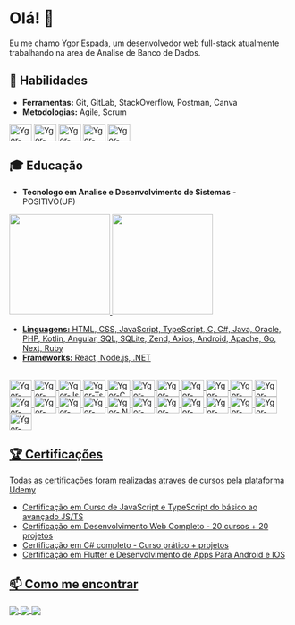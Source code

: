 # Olá! 👋

Eu me chamo Ygor Espada, um desenvolvedor web full-stack atualmente trabalhando na area de Analise de Banco de Dados.

## 🚀 Habilidades
- **Ferramentas:** Git, GitLab, StackOverflow, Postman, Canva
- **Metodologias:** Agile, Scrum

<div style="display: inline_block">
  <img align="center" alt="Ygor-Git" height="30" width="40" src="https://cdn.jsdelivr.net/gh/devicons/devicon@latest/icons/git/git-original.svg" />
  <img align="center" alt="Ygor-Gitlab" height="30" width="40" src="https://cdn.jsdelivr.net/gh/devicons/devicon@latest/icons/gitlab/gitlab-original.svg" />
  <img align="center" alt="Ygor-Stack" height="30" width="40" src="https://cdn.jsdelivr.net/gh/devicons/devicon@latest/icons/stackoverflow/stackoverflow-original.svg" />
  <img align="center" alt="Ygor-Postman" height="30" width="40" src="https://cdn.jsdelivr.net/gh/devicons/devicon@latest/icons/postman/postman-original.svg" />
  <img align="center" alt="Ygor-Canva" height="30" width="40" src="https://cdn.jsdelivr.net/gh/devicons/devicon@latest/icons/canva/canva-original.svg" />
</div>

## 🎓 Educação
- **Tecnologo em Analise e Desenvolvimento de Sistemas** - POSITIVO(UP)

<div>
  <a href="https://beacons.ai/yguboy">
  <img height="180em" src="https://github-readme-stats.vercel.app/api?username=yguboy&theme=catppuccin_mocha&show_icons=true">
  <img height="180em" src="https://github-readme-stats.vercel.app/api/top-langs/?username=yguboy&layout=compact&langs_count=16&theme=catppuccin_mocha">
</div>
    
- **Linguagens:** HTML, CSS, JavaScript, TypeScript, C, C#, Java, Oracle, PHP, Kotlin, Angular, SQL, SQLite, Zend, Axios, Android, Apache, Go, Next, Ruby 
- **Frameworks:** React, Node.js, .NET

<div style="display: inline_block"><br>
  <img align="center" alt="Ygor-HTML" height="30" width="40" src="https://cdn.jsdelivr.net/gh/devicons/devicon@latest/icons/html5/html5-original.svg" />  
  <img align="center" alt="Ygor-CSS" height="30" width="40" src="https://cdn.jsdelivr.net/gh/devicons/devicon@latest/icons/css3/css3-original.svg" />
  <img align="center" alt="Ygor-Js" height="30" width="40" src="https://cdn.jsdelivr.net/gh/devicons/devicon@latest/icons/javascript/javascript-original.svg" /> 
  <img align="center" alt="Ygor-Ts" height="30" width="40" src="https://cdn.jsdelivr.net/gh/devicons/devicon@latest/icons/typescript/typescript-original.svg" />
  <img align="center" alt="Ygor-C" height="30" width="40" src="https://cdn.jsdelivr.net/gh/devicons/devicon@latest/icons/c/c-original.svg" />
  <img align="center" alt="Ygor-C#" height="30" width="40" src="https://cdn.jsdelivr.net/gh/devicons/devicon@latest/icons/csharp/csharp-original.svg" />
  <img align="center" alt="Ygor-Java" height="30" width="40" src="https://cdn.jsdelivr.net/gh/devicons/devicon@latest/icons/java/java-original.svg" />
  <img align="center" alt="Ygor-Oracle" height="30" width="40" src="https://cdn.jsdelivr.net/gh/devicons/devicon@latest/icons/oracle/oracle-original.svg" />
  <img align="center" alt="Ygor-PHP" height="30" width="40" src="https://cdn.jsdelivr.net/gh/devicons/devicon@latest/icons/php/php-original.svg" />
  <img align="center" alt="Ygor-Kotlin" height="30" width="40" src="https://cdn.jsdelivr.net/gh/devicons/devicon@latest/icons/kotlin/kotlin-original.svg" />
  <img align="center" alt="Ygor-Angular" height="30" width="40" src="https://cdn.jsdelivr.net/gh/devicons/devicon@latest/icons/angular/angular-original.svg" />
  <img align="center" alt="Ygor-MySQL" height="30" width="40" src="https://cdn.jsdelivr.net/gh/devicons/devicon@latest/icons/mysql/mysql-original.svg" />
  <img align="center" alt="Ygor-SQLite" height="30" width="40" src="https://cdn.jsdelivr.net/gh/devicons/devicon@latest/icons/sqlite/sqlite-original.svg" />         
  <img align="center" alt="Ygor-React" height="30" width="40" src="https://cdn.jsdelivr.net/gh/devicons/devicon@latest/icons/react/react-original.svg" />
  <img align="center" alt="Ygor-NodeJs" height="30" width="40" src="https://cdn.jsdelivr.net/gh/devicons/devicon@latest/icons/nodejs/nodejs-original.svg" />
  <img align="center" alt="Ygor-.NET" height="30" width="40" src="https://cdn.jsdelivr.net/gh/devicons/devicon@latest/icons/dotnetcore/dotnetcore-original.svg" />
  <img align="center" alt="Ygor-Zend" height="30" width="40" src="https://cdn.jsdelivr.net/gh/devicons/devicon@latest/icons/zend/zend-original.svg" />
  <img align="center" alt="Ygor-Axios" height="30" width="40" src="https://cdn.jsdelivr.net/gh/devicons/devicon@latest/icons/axios/axios-plain.svg" />
  <img align="center" alt="Ygor-Android" height="30" width="40" src="https://cdn.jsdelivr.net/gh/devicons/devicon@latest/icons/android/android-plain.svg" />
  <img align="center" alt="Ygor-Apache" height="30" width="40" src="https://cdn.jsdelivr.net/gh/devicons/devicon@latest/icons/apache/apache-original.svg" />
  <img align="center" alt="Ygor-Go" height="30" width="40" src="https://cdn.jsdelivr.net/gh/devicons/devicon@latest/icons/go/go-original-wordmark.svg" />  
  <img align="center" alt="Ygor-Next" height="30" width="40" src="https://cdn.jsdelivr.net/gh/devicons/devicon@latest/icons/nextjs/nextjs-original.svg" />
  <img align="center" alt="Ygor-Ruby" height="30" width="40" src="https://cdn.jsdelivr.net/gh/devicons/devicon@latest/icons/ruby/ruby-original.svg" />       
</div>

## 🏆 Certificações
Todas as certificações foram realizadas atraves de cursos pela plataforma Udemy 
- Certificação em Curso de JavaScript e TypeScript do básico ao avançado JS/TS
- Certificação em Desenvolvimento Web Completo - 20 cursos + 20 projetos
- Certificação em C# completo - Curso prático + projetos
- Certificação em Flutter e Desenvolvimento de Apps Para Android e IOS


## 📫 Como me encontrar
<a href="https://www.linkedin.com/in/ygor-espada-0a374a210/">
  <img align="center" src="https://img.shields.io/badge/linkedin-%230077B5.svg?style=for-the-badge&logo=linkedin&logoColor=white">
</a>

<a href="https://www.instagram.com/yguespada/">
  <img align="center" src="https://img.shields.io/badge/Instagram-%23E4405F.svg?style=for-the-badge&logo=Instagram&logoColor=white">
</a>

<a href="ygorespada14@gmail.com">
  <img align="center"   src="https://camo.githubusercontent.com/3f3a28cce40a1f01e5420a4d35b62542b0d78e38f03fbb75746873b8b68a58df/68747470733a2f2f696d672e736869656c64732e696f2f62616467652f2d476d61696c2d2532333333333f7374796c653d666f722d7468652d6261646765266c6f676f3d676d61696c266c6f676f436f6c6f723d7768697465">
</a>
